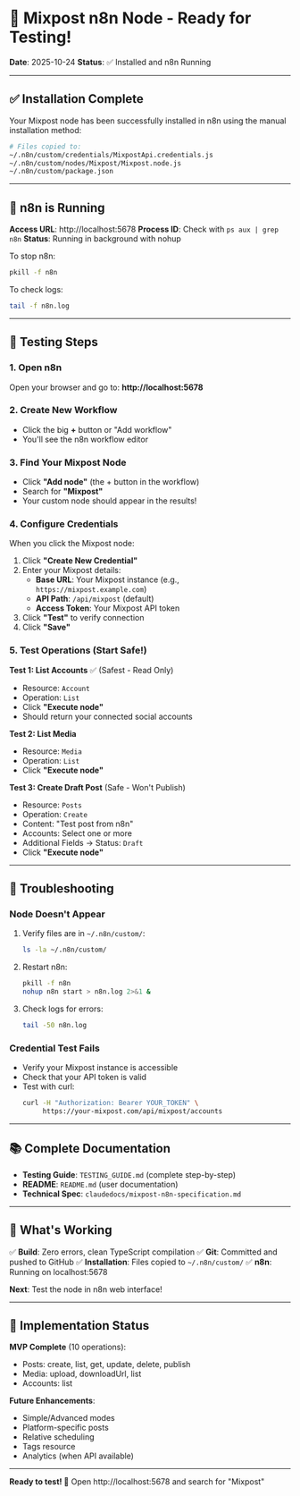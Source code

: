 # 🎉 Mixpost n8n Node - Ready for Testing!

**Date**: 2025-10-24
**Status**: ✅ Installed and n8n Running

---

## ✅ Installation Complete

Your Mixpost node has been successfully installed in n8n using the manual installation method:

```bash
# Files copied to:
~/.n8n/custom/credentials/MixpostApi.credentials.js
~/.n8n/custom/nodes/Mixpost/Mixpost.node.js
~/.n8n/custom/package.json
```

---

## 🚀 n8n is Running

**Access URL**: http://localhost:5678
**Process ID**: Check with `ps aux | grep n8n`
**Status**: Running in background with nohup

To stop n8n:
```bash
pkill -f n8n
```

To check logs:
```bash
tail -f n8n.log
```

---

## 🧪 Testing Steps

### 1. Open n8n
Open your browser and go to: **http://localhost:5678**

### 2. Create New Workflow
- Click the big **+** button or "Add workflow"
- You'll see the n8n workflow editor

### 3. Find Your Mixpost Node
- Click **"Add node"** (the + button in the workflow)
- Search for **"Mixpost"**
- Your custom node should appear in the results!

### 4. Configure Credentials
When you click the Mixpost node:
1. Click **"Create New Credential"**
2. Enter your Mixpost details:
   - **Base URL**: Your Mixpost instance (e.g., `https://mixpost.example.com`)
   - **API Path**: `/api/mixpost` (default)
   - **Access Token**: Your Mixpost API token
3. Click **"Test"** to verify connection
4. Click **"Save"**

### 5. Test Operations (Start Safe!)

**Test 1: List Accounts** ✅ (Safest - Read Only)
- Resource: `Account`
- Operation: `List`
- Click **"Execute node"**
- Should return your connected social accounts

**Test 2: List Media**
- Resource: `Media`
- Operation: `List`
- Click **"Execute node"**

**Test 3: Create Draft Post** (Safe - Won't Publish)
- Resource: `Posts`
- Operation: `Create`
- Content: "Test post from n8n"
- Accounts: Select one or more
- Additional Fields → Status: `Draft`
- Click **"Execute node"**

---

## 🐛 Troubleshooting

### Node Doesn't Appear
1. Verify files are in `~/.n8n/custom/`:
   ```bash
   ls -la ~/.n8n/custom/
   ```

2. Restart n8n:
   ```bash
   pkill -f n8n
   nohup n8n start > n8n.log 2>&1 &
   ```

3. Check logs for errors:
   ```bash
   tail -50 n8n.log
   ```

### Credential Test Fails
- Verify your Mixpost instance is accessible
- Check that your API token is valid
- Test with curl:
  ```bash
  curl -H "Authorization: Bearer YOUR_TOKEN" \
       https://your-mixpost.com/api/mixpost/accounts
  ```

---

## 📚 Complete Documentation

- **Testing Guide**: `TESTING_GUIDE.md` (complete step-by-step)
- **README**: `README.md` (user documentation)
- **Technical Spec**: `claudedocs/mixpost-n8n-specification.md`

---

## 🎯 What's Working

✅ **Build**: Zero errors, clean TypeScript compilation
✅ **Git**: Committed and pushed to GitHub
✅ **Installation**: Files copied to `~/.n8n/custom/`
✅ **n8n**: Running on localhost:5678

**Next**: Test the node in n8n web interface!

---

## 📝 Implementation Status

**MVP Complete** (10 operations):
- Posts: create, list, get, update, delete, publish
- Media: upload, downloadUrl, list
- Accounts: list

**Future Enhancements**:
- Simple/Advanced modes
- Platform-specific posts
- Relative scheduling
- Tags resource
- Analytics (when API available)

---

**Ready to test! 🚀** Open http://localhost:5678 and search for "Mixpost"
